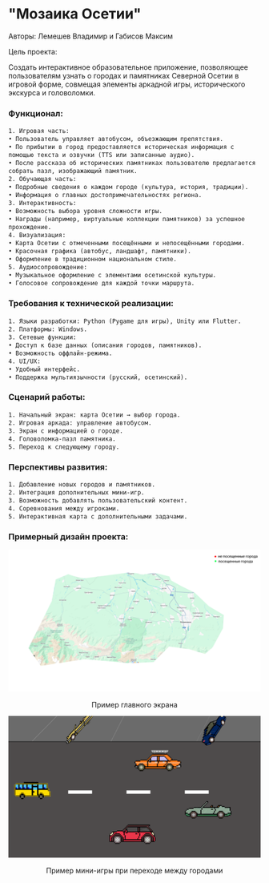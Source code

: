# "Мозаика Осетии"

Авторы:  Лемешев Владимир и Габисов Максим

Цель проекта:

Создать интерактивное образовательное приложение, позволяющее пользователям узнать о городах и памятниках Северной Осетии в игровой форме, совмещая элементы аркадной игры, исторического экскурса и головоломки.

### Функционал:

	1. Игровая часть:
	• Пользователь управляет автобусом, объезжающим препятствия.
	• По прибытии в город предоставляется историческая информация с помощью текста и озвучки (TTS или записанные аудио).
	• После рассказа об исторических памятниках пользователю предлагается собрать пазл, изображающий памятник.
	2. Обучающая часть:
	• Подробные сведения о каждом городе (культура, история, традиции).
	• Информация о главных достопримечательностях региона.
	3. Интерактивность:
	• Возможность выбора уровня сложности игры.
	• Награды (например, виртуальные коллекции памятников) за успешное прохождение.
	4. Визуализация:
	• Карта Осетии с отмеченными посещёнными и непосещёнными городами.
	• Красочная графика (автобус, ландшафт, памятники).
	• Оформление в традиционном национальном стиле.
	5. Аудиосопровождение:
	• Музыкальное оформление с элементами осетинской культуры.
	• Голосовое сопровождение для каждой точки маршрута.

### Требования к технической реализации:

	1. Языки разработки: Python (Pygame для игры), Unity или Flutter.
	2. Платформы: Windows.
	3. Сетевые функции:
	• Доступ к базе данных (описания городов, памятников).
	• Возможность оффлайн-режима.
	4. UI/UX:
	• Удобный интерфейс.
	• Поддержка мультиязычности (русский, осетинский).

### Сценарий работы:

	1. Начальный экран: карта Осетии → выбор города.
	2. Игровая аркада: управление автобусом.
	3. Экран с информацией о городе.
	4. Головоломка-пазл памятника.
	5. Переход к следующему городу.



### Перспективы развития:

	1. Добавление новых городов и памятников.
	2. Интеграция дополнительных мини-игр.
	3. Возможность добавлять пользовательский контент.
	4. Соревнования между игроками.
	5. Интерактивная карта с дополнительными задачами.

### Примерный дизайн проекта:

![Главный экран](https://github.com/maxxximgb/Mo3aukaOsetuu/blob/main/Media/MainScreen.png?raw=true)
<p align="center">Пример главного экрана</p>

![Переход между городами](https://github.com/maxxximgb/Mo3aukaOsetuu/blob/main/Media/Road.png?raw=true)
<p align="center">Пример мини-игры при переходе между городами</p>
  
